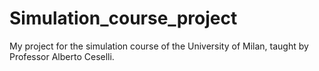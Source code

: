 # Simulation_course_project
My project for the simulation course of the University of Milan, taught by Professor Alberto Ceselli.
